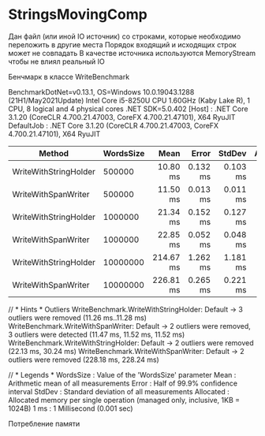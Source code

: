 # StringsMovingComp

Дан файл (или иной IO источник) со строками, которые необходимо переложить в другие места
Порядок входящий и исходящих строк может не совпадать
В качестве источника используются MemoryStream чтобы не влиял реальный IO

Бенчмарк в классе WriteBenchmark

BenchmarkDotNet=v0.13.1, OS=Windows 10.0.19043.1288 (21H1/May2021Update)
Intel Core i5-8250U CPU 1.60GHz (Kaby Lake R), 1 CPU, 8 logical and 4 physical cores
.NET SDK=5.0.402
  [Host]     : .NET Core 3.1.20 (CoreCLR 4.700.21.47003, CoreFX 4.700.21.47101), X64 RyuJIT
  DefaultJob : .NET Core 3.1.20 (CoreCLR 4.700.21.47003, CoreFX 4.700.21.47101), X64 RyuJIT


|                Method | WordsSize |      Mean |    Error |   StdDev | Allocated |
|---------------------- |---------- |----------:|---------:|---------:|----------:|
| WriteWithStringHolder |    500000 |  10.80 ms | 0.132 ms | 0.103 ms |   5,328 B |
|   WriteWithSpanWriter |    500000 |  11.50 ms | 0.013 ms | 0.011 ms |      32 B |
| WriteWithStringHolder |   1000000 |  21.34 ms | 0.152 ms | 0.127 ms |   5,328 B |
|   WriteWithSpanWriter |   1000000 |  22.85 ms | 0.052 ms | 0.048 ms |      32 B |
| WriteWithStringHolder |  10000000 | 214.67 ms | 1.262 ms | 1.181 ms |   5,741 B |
|   WriteWithSpanWriter |  10000000 | 226.81 ms | 0.265 ms | 0.221 ms |   1,384 B |

// * Hints *
Outliers
  WriteBenchmark.WriteWithStringHolder: Default -> 3 outliers were removed (11.26 ms..11.28 ms)
  WriteBenchmark.WriteWithSpanWriter: Default   -> 2 outliers were removed, 3 outliers were detected (11.47 ms, 11.52 ms, 11.52 ms)
  WriteBenchmark.WriteWithStringHolder: Default -> 2 outliers were removed (22.13 ms, 30.24 ms)
  WriteBenchmark.WriteWithSpanWriter: Default   -> 2 outliers were removed (228.18 ms, 228.24 ms)

// * Legends *
  WordsSize : Value of the 'WordsSize' parameter
  Mean      : Arithmetic mean of all measurements
  Error     : Half of 99.9% confidence interval
  StdDev    : Standard deviation of all measurements
  Allocated : Allocated memory per single operation (managed only, inclusive, 1KB = 1024B)
  1 ms      : 1 Millisecond (0.001 sec)
  
  
Потребление памяти

 
